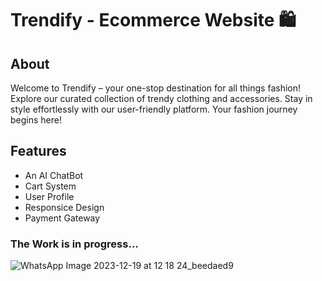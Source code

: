 # Trendify - Ecommerce Website 🛍️

## About 
<p>
Welcome to Trendify – your one-stop destination for all things fashion! Explore our curated collection of trendy clothing and accessories. Stay in style effortlessly with our user-friendly platform. Your fashion journey begins here!</p>

## Features 
- An AI ChatBot
- Cart System
- User Profile
- Responsice Design
- Payment Gateway
  
### The Work is in progress...

![WhatsApp Image 2023-12-19 at 12 18 24_beedaed9](https://github.com/AdityaSingh2005/Ecommerce-Website/assets/103613774/58f94ead-6e02-4d11-a188-f099f6c0cf6d)
